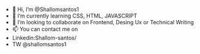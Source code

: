- 👋 Hi, I’m @Shallomsantos1
- 🌱 I’m currently learning CSS, HTML, JAVASCRIPT
- 💞️ I’m looking to collaborate on Frontend, Desing Ux or Technical Writing
- 📫 You can contact me on 
- Linkedin:Shallom-santos/
- TW @shallomsantos1

<!---
Shallomsantos1/Shallomsantos1 is a ✨ special ✨ repository because its `README.md` (this file) appears on your GitHub profile.
You can click the Preview link to take a look at your changes.
--->
